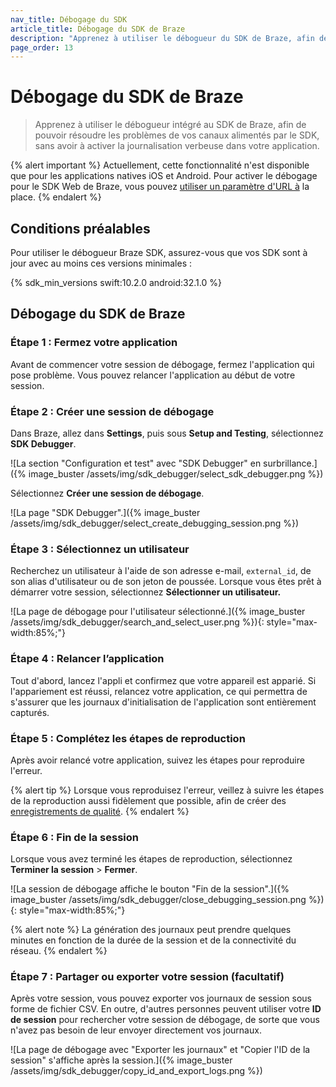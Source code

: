 ```yaml
---
nav_title: Débogage du SDK
article_title: Débogage du SDK de Braze 
description: "Apprenez à utiliser le débogueur du SDK de Braze, afin de pouvoir résoudre les problèmes de vos canaux alimentés par le SDK, sans avoir à activer manuellement la journalisation verbeuse dans votre application."
page_order: 13
---
```


# Débogage du SDK de Braze

> Apprenez à utiliser le débogueur intégré au SDK de Braze, afin de pouvoir résoudre les problèmes de vos canaux alimentés par le SDK, sans avoir à activer la journalisation verbeuse dans votre application.

{% alert important %}
Actuellement, cette fonctionnalité n'est disponible que pour les applications natives iOS et Android. Pour activer le débogage pour le SDK Web de Braze, vous pouvez [utiliser un paramètre d'URL à]({{site.baseurl}}/developer_guide/platform_integration_guides/web/initial_sdk_setup/#logging) la place.
{% endalert %}

## Conditions préalables

Pour utiliser le débogueur Braze SDK, assurez-vous que vos SDK sont à jour avec au moins ces versions minimales :

{% sdk_min_versions swift:10.2.0 android:32.1.0 %}

## Débogage du SDK de Braze

### Étape 1 : Fermez votre application

Avant de commencer votre session de débogage, fermez l'application qui pose problème. Vous pouvez relancer l'application au début de votre session.

### Étape 2 : Créer une session de débogage

Dans Braze, allez dans **Settings**, puis sous **Setup and Testing**, sélectionnez **SDK Debugger**.

![La section "Configuration et test" avec "SDK Debugger" en surbrillance.]({% image_buster /assets/img/sdk_debugger/select_sdk_debugger.png %})

Sélectionnez **Créer une session de débogage**.

![La page "SDK Debugger".]({% image_buster /assets/img/sdk_debugger/select_create_debugging_session.png %})

### Étape 3 : Sélectionnez un utilisateur

Recherchez un utilisateur à l'aide de son adresse e-mail, `external_id`, de son alias d'utilisateur ou de son jeton de poussée. Lorsque vous êtes prêt à démarrer votre session, sélectionnez **Sélectionner un utilisateur.**

![La page de débogage pour l'utilisateur sélectionné.]({% image_buster /assets/img/sdk_debugger/search_and_select_user.png %}){: style="max-width:85%;"}

### Étape 4 : Relancer l’application

Tout d'abord, lancez l'appli et confirmez que votre appareil est apparié. Si l'appariement est réussi, relancez votre application, ce qui permettra de s'assurer que les journaux d'initialisation de l'application sont entièrement capturés.

### Étape 5 : Complétez les étapes de reproduction

Après avoir relancé votre application, suivez les étapes pour reproduire l'erreur.

{% alert tip %}
Lorsque vous reproduisez l'erreur, veillez à suivre les étapes de la reproduction aussi fidèlement que possible, afin de créer des [enregistrements de qualité](#step-6-export-your-session-logs-optional).
{% endalert %}

### Étape 6 : Fin de la session

Lorsque vous avez terminé les étapes de reproduction, sélectionnez **Terminer la session** > **Fermer**.

![La session de débogage affiche le bouton "Fin de la session".]({% image_buster /assets/img/sdk_debugger/close_debugging_session.png %}){: style="max-width:85%;"}

{% alert note %}
La génération des journaux peut prendre quelques minutes en fonction de la durée de la session et de la connectivité du réseau.
{% endalert %}

### Étape 7 : Partager ou exporter votre session (facultatif)

Après votre session, vous pouvez exporter vos journaux de session sous forme de fichier CSV. En outre, d'autres personnes peuvent utiliser votre **ID de session** pour rechercher votre session de débogage, de sorte que vous n'avez pas besoin de leur envoyer directement vos journaux.

![La page de débogage avec "Exporter les journaux" et "Copier l'ID de la session" s'affiche après la session.]({% image_buster /assets/img/sdk_debugger/copy_id_and_export_logs.png %})
